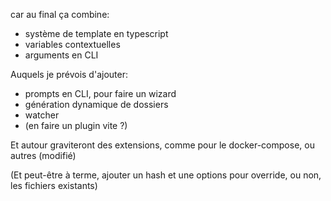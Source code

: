 car au final ça combine:
- système de template en typescript
- variables contextuelles
- arguments en CLI

Auquels je prévois d'ajouter:
- prompts en CLI, pour faire un wizard
- génération dynamique de dossiers
- watcher
- (en faire un plugin vite ?)

Et autour graviteront des extensions, comme pour le docker-compose, ou autres (modifié) 

(Et peut-être à terme, ajouter un hash et une options pour override, ou non, les fichiers existants)

